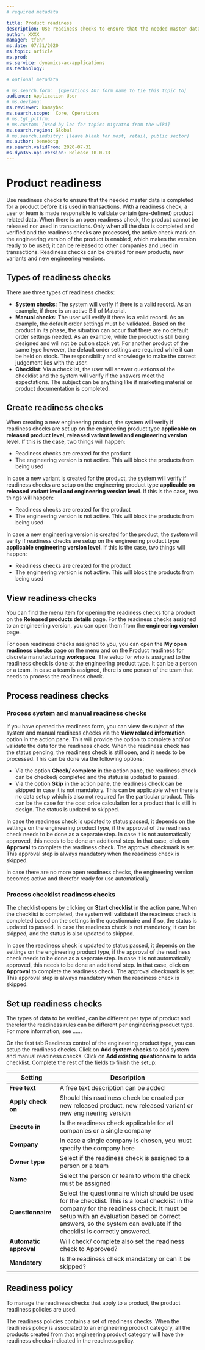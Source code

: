 ```yaml
---
# required metadata

title: Product readiness
description: Use readiness checks to ensure that the needed master data is completed for a product before it is used in transactions.
author: XXXX
manager: tfehr
ms.date: 07/31/2020
ms.topic: article
ms.prod: 
ms.service: dynamics-ax-applications
ms.technology: 

# optional metadata

# ms.search.form:  [Operations AOT form name to tie this topic to]
audience: Application User
# ms.devlang: 
ms.reviewer: kamaybac
ms.search.scope:  Core, Operations
# ms.tgt_pltfrm: 
# ms.custom: [used by loc for topics migrated from the wiki]
ms.search.region: Global
# ms.search.industry: [leave blank for most, retail, public sector]
ms.author: benebotg
ms.search.validFrom: 2020-07-31
ms.dyn365.ops.version: Release 10.0.13
---
```


# Product readiness

Use readiness checks to ensure that the needed master data is completed for a product before it is used in transactions. With a readiness check, a user or team is made responsible to validate certain (pre-defined) product related data. When there is an open readiness check, the product cannot be released nor used in transactions. Only when all the data is completed and verified and the readiness checks are processed, the active check mark on the engineering version of the product is enabled, which makes the version ready to be used; it can be released to other companies and used in transactions. Readiness checks can be created for new products, new variants and new engineering versions.

## Types of readiness checks

There are three types of readiness checks:

- **System checks**: The system will verify if there is a valid record. As an example, if there is an active Bill of Material.
- **Manual checks**: The user will verify if there is a valid record. As an example, the default order settings must be validated. Based on the product in its phase, the situation can occur that there are no default order settings needed. As an example, while the product is still being designed and will not be put on stock yet. For another product of the same type however, the default order settings are required while it can be held on stock. The responsibility and knowledge to make the correct judgement lies with the user.
- **Checklist**: Via a checklist, the user will answer questions of the checklist and the system will verify if the answers meet the expectations. The subject can be anything like if marketing material or product documentation is completed.

## Create readiness checks

When creating a new engineering product, the system will verify if readiness checks are set up on the engineering product type **applicable on released product level, released variant level and engineering version level**. If this is the case, two things will happen:

- Readiness checks are created for the product
- The engineering version is not active. This will block the products from being used

In case a new variant is created for the product, the system will verify if readiness checks are setup on the engineering product type **applicable on released variant level and engineering version level**. If this is the case, two things will happen:

- Readiness checks are created for the product
- The engineering version is not active. This will block the products from being used

In case a new engineering version is created for the product, the system will verify if readiness checks are setup on the engineering product type **applicable engineering version level**. If this is the case, two things will happen:

- Readiness checks are created for the product
- The engineering version is not active. This will block the products from being used

## View readiness checks

You can find the menu item for opening the readiness checks for a product on the **Released products details** page. For the readiness checks assigned to an engineering version, you can open them from the **engineering version** page.

For open readiness checks assigned to you, you can open the **My open readiness checks** page on the menu and on the Product readiness for discrete manufacturing **workspace**. The setup for who is assigned to the readiness check is done at the engineering product type. It can be a person or a team. In case a team is assigned, there is one person of the team that needs to process the readiness check.

## Process readiness checks

### Process system and manual readiness checks

If you have opened the readiness form, you can view de subject of the system and manual readiness checks via the **View related information** option in the action pane. This will provide the option to complete and/ or validate the data for the readiness check. When the readiness check has the status pending, the readiness check is still open, and it needs to be processed. This can be done via the following options:

- Via the option **Check/ complete** in the action pane, the readiness check can be checked/ completed and the status is updated to passed.
- Via the option **Skip** in the action pane, the readiness check can be skipped in case it is not mandatory. This can be applicable when there is no data setup which is also not required for the particular product. This can be the case for the cost price calculation for a product that is still in design. The status is updated to skipped.

In case the readiness check is updated to status passed, it depends on the settings on the engineering product type, if the approval of the readiness check needs to be done as a separate step. In case it is not automatically approved, this needs to be done an additional step. In that case, click on **Approval** to complete the readiness check. The approval checkmark is set. This approval step is always mandatory when the readiness check is skipped.

In case there are no more open readiness checks, the engineering version becomes active and therefor ready for use automatically.

### Process checklist readiness checks

The checklist opens by clicking on **Start checklist** in the action pane. When the checklist is completed, the system will validate if the readiness check is completed based on the settings in the questionnaire and if so, the status is updated to passed. In case the readiness check is not mandatory, it can be skipped, and the status is also updated to skipped.

In case the readiness check is updated to status passed, it depends on the settings on the engineering product type, if the approval of the readiness check needs to be done as a separate step. In case it is not automatically approved, this needs to be done an additional step. In that case, click on **Approval** to complete the readiness check. The approval checkmark is set. This approval step is always mandatory when the readiness check is skipped.

## Set up readiness checks

The types of data to be verified, can be different per type of product and therefor the readiness rules can be different per engineering product type. For more information, see ……

On the fast tab Readiness control of the engineering product type, you can setup the readiness checks. Click on **Add system checks** to add system and manual readiness checks. Click on **Add existing questionnaire** to adda checklist. Complete the rest of the fields to finish the setup:

| **Setting** | Description |
| --- | --- |
| **Free text** | A free text description can be added |
| **Apply check on** | Should this readiness check be created per new released product, new released variant or new engineering version |
| **Execute in** | Is the readiness check applicable for all companies or a single company |
| **Company** | In case a single company is chosen, you must specify the company here |
| **Owner type** | Select if the readiness check is assigned to a person or a team |
| **Name** | Select the person or team to whom the check must be assigned |
| **Questionnaire** | Select the questionnaire which should be used for the checklist. This is a local checklist in the company for the readiness check. It must be setup with an evaluation based on correct answers, so the system can evaluate if the checklist is correctly answered. |
| **Automatic approval** | Will check/ complete also set the readiness check to Approved? |
| **Mandatory** | Is the readiness check mandatory or can it be skipped? |

## Readiness policy

To manage the readiness checks that apply to a product, the product readiness policies are used.

The readiness policies contains a set of readiness checks. When the readiness policy is associated to an engineering product category, all the products created from that engineering product category will have the readiness checks indicated in the readiness policy.